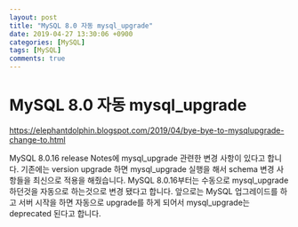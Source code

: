 ```yaml
---
layout: post
title: "MySQL 8.0 자동 mysql_upgrade"
date: 2019-04-27 13:30:06 +0900
categories: [MySQL]
tags: [MySQL]
comments: true
---
```

# MySQL 8.0 자동 mysql_upgrade

https://elephantdolphin.blogspot.com/2019/04/bye-bye-to-mysqlupgrade-change-to.html

MySQL 8.0.16 release Notes에 mysql_upgrade 관련한 변경 사항이 있다고 합니다.
기존에는 version upgrade 하면 mysql_upgrade 실행을 해서 schema 변경 사항들을 최신으로 적용을 해줬습니다. MySQL 8.0.16부터는 수동으로 mysql_upgrade 하던것을 자동으로 하는것으로 변경 됐다고 합니다.
앞으로는 MySQL 업그레이드를 하고 서버 시작을 하면 자동으로 upgrade를 하게 되어서 mysql_upgrade는 deprecated 된다고 합니다.
